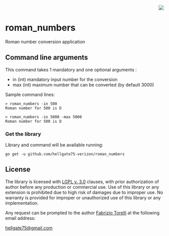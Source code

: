 <p align="right">
 <img src="https://github.com/hellgate75/go-services/workflows/Go/badge.svg?branch=master"></img>
 </p>


# roman_numbers

Roman number conversion application

## Command line arguments

This command takes 1 mandatory and one optional arguments :
* in (int) mandatory input number for the conversion
* max (int) maximum number that can be converted (by default 3000)

Sample command lines:
```
> roman_numbers -in 500
Roman number for 500 is D

> roman_numbers -in 5000 -max 5000
Roman number for 500 is D

```


### Get the library

Library and command will be available running:

```
go get -u github.com/hellgate75-verizon/roman_numbers
```


## License

The library is licensed with [LGPL v. 3.0](/LICENSE) clauses, with prior authorization of author before any production or commercial use. Use of this library or any extension is prohibited due to high risk of damages due to improper use. No warranty is provided for improper or unauthorized use of this library or any implementation.

Any request can be prompted to the author [Fabrizio Torelli](https://www.linkedin.com/in/fabriziotorelli) at the following email address:

[hellgate75@gmail.com](mailto:hellgate75@gmail.com)
 

